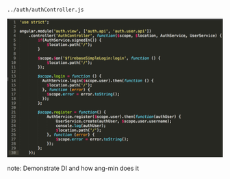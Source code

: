 `../auth/authController.js`

![Controller Code](/img/code-controller-1.png)

note:
    Demonstrate DI and how ang-min does it
